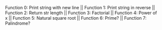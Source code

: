 Function 0: Print string with new line ||
Function 1: Print string in reverse ||
Function 2: Return str length ||
Function 3: Factorial ||
Function 4: Power of x ||
Function 5: Natural square root ||
Function 6: Prime? ||
Function 7: Palindrome?